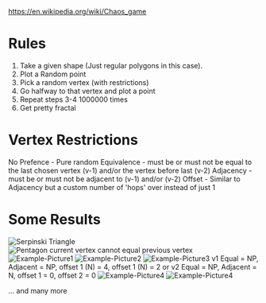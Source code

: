 https://en.wikipedia.org/wiki/Chaos_game

# Rules

1. Take a given shape (Just regular polygons in this case).
2. Plot a Random point
3. Pick a random vertex (with restrictions)
4. Go halfway to that vertex and plot a point
5. Repeat steps 3-4 1000000 times
6. Get pretty fractal

# Vertex Restrictions
No Prefence - Pure random
Equivalence - must be or must not be equal to the last chosen vertex (v-1) and/or the vertex before last (v-2)
Adjacency - must be or must not be adjacent to (v-1) and/or (v-2)
Offset - Similar to Adjacency but a custom number of 'hops' over instead of just 1

# Some Results
![Serpinski Triangle](https://github.com/BLARGoMATIC/MathGraphics/blob/master/Pictures/Serpinksi%20Triangle.png?raw=true)
![Pentagon current vertex cannot equal previous vertex](https://github.com/BLARGoMATIC/MathGraphics/blob/master/Pictures/Chaos%20Pentagon%202.png?raw=true)
![Example-Picture1](https://github.com/BLARGoMATIC/MathGraphics/blob/master/Pictures/Heptagon%20Star.png?raw=true)
![Example-Picture2](https://github.com/BLARGoMATIC/MathGraphics/blob/master/Pictures/Chaos%20Hexagon%20Star.png?raw=true)
![Example-Picture3](https://github.com/BLARGoMATIC/MathGraphics/blob/master/Pictures/Snow%20Flake.png?raw=true)
v1 Equal = NP, Adjacent = NP, offset 1 (N) = 4, offset 1 (N) = 2
or
v2 Equal = NP, Adjacent = N, offset 1 = 0, offset 2 = 0
![Example-Picture4](https://github.com/BLARGoMATIC/MathGraphics/blob/master/Pictures/Chaos%20Square.png?raw=true)
![Example-Picture4](https://github.com/BLARGoMATIC/MathGraphics/blob/master/Pictures/Red%20and%20White%20hexagonal%20star.png?raw=true)

... and many more
